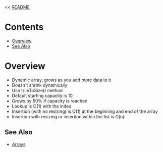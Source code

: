 << [README](./README.md)

# Contents
- [Overview](#overview)
- [See Also](#see-also)

# Overview

- Dynamic array, grows as you add more data to it
- Doesn't shrink dynamically
- Use trimToSize() method
- Default starting capacity is 10
- Grows by 50% if capacity is reached
- Lookup is O(1) with the index
- Insertion (with no resizing) is O(1) at the beginning and end of the array
- Insertion with resizing or insertion within the list is O(n)

## See Also
- [Arrays](./Arrays.md)